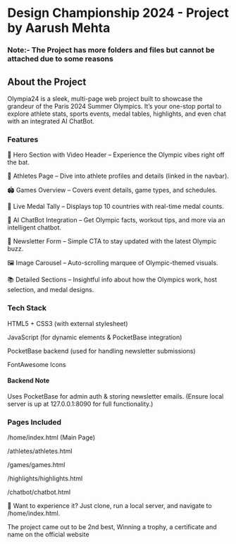 # Design Championship 2024 - Project by Aarush Mehta
### Note:- The Project has more folders and files but cannot be attached due to some reasons

## About the Project

Olympia24 is a sleek, multi-page web project built to showcase the grandeur of the Paris 2024 Summer Olympics. It’s your one-stop portal to explore athlete stats, sports events, medal tables, highlights, and even chat with an integrated AI ChatBot.

### Features
🎥 Hero Section with Video Header – Experience the Olympic vibes right off the bat.

🏃 Athletes Page – Dive into athlete profiles and details (linked in the navbar).

🏟️ Games Overview – Covers event details, game types, and schedules.

🥇 Live Medal Tally – Displays top 10 countries with real-time medal counts.

💬 AI ChatBot Integration – Get Olympic facts, workout tips, and more via an intelligent chatbot.

📰 Newsletter Form – Simple CTA to stay updated with the latest Olympic buzz.

🖼️ Image Carousel – Auto-scrolling marquee of Olympic-themed visuals.

📚 Detailed Sections – Insightful info about how the Olympics work, host selection, and medal designs.

### Tech Stack

HTML5 + CSS3 (with external stylesheet)

JavaScript (for dynamic elements & PocketBase integration)

PocketBase backend (used for handling newsletter submissions)

FontAwesome Icons

#### Backend Note
Uses PocketBase for admin auth & storing newsletter emails. (Ensure local server is up at 127.0.0.1:8090 for full functionality.)

### Pages Included

/home/index.html (Main Page)

/athletes/athletes.html

/games/games.html

/highlights/highlights.html

/chatbot/chatbot.html

🔗 Want to experience it?
Just clone, run a local server, and navigate to /home/index.html.

The project came out to be 2nd best, Winning a trophy, a certificate and name on the official website
